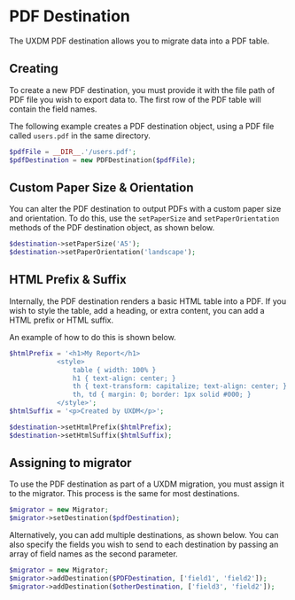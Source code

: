 # PDF Destination

The UXDM PDF destination allows you to migrate data into a PDF table.

## Creating

To create a new PDF destination, you must provide it with the file path 
of PDF file you wish to export data to. The first row of the PDF table 
will contain the field names.

The following example creates a PDF destination object, using a PDF 
file called `users.pdf` in the same directory.

```php
$pdfFile = __DIR__.'/users.pdf';
$pdfDestination = new PDFDestination($pdfFile);
```

## Custom Paper Size & Orientation

You can alter the PDF destination to output PDFs with a custom paper 
size and orientation. To do this, use the `setPaperSize` and 
`setPaperOrientation` methods of the PDF destination object, as shown 
below. 

```php
$destination->setPaperSize('A5');
$destination->setPaperOrientation('landscape');
```

## HTML Prefix & Suffix

Internally, the PDF destination renders a basic HTML table into a PDF. 
If you wish to style the table, add a heading, or extra content, you can
add a HTML prefix or HTML suffix.

An example of how to do this is shown below.

```php
$htmlPrefix = '<h1>My Report</h1>
            <style>
                table { width: 100% }
                h1 { text-align: center; }
                th { text-transform: capitalize; text-align: center; } 
                th, td { margin: 0; border: 1px solid #000; }
            </style>';
$htmlSuffix = '<p>Created by UXDM</p>';

$destination->setHtmlPrefix($htmlPrefix);
$destination->setHtmlSuffix($htmlSuffix);
```

## Assigning to migrator

To use the PDF destination as part of a UXDM migration, you must assign 
it to the migrator. This process is the same for most destinations.

```php
$migrator = new Migrator;
$migrator->setDestination($pdfDestination);
```

Alternatively, you can add multiple destinations, as shown below. You 
can also specify the fields you wish to send to each destination by 
passing an array of field names as the second parameter.

```php
$migrator = new Migrator;
$migrator->addDestination($PDFDestination, ['field1', 'field2']);
$migrator->addDestination($otherDestination, ['field3', 'field2']);
```